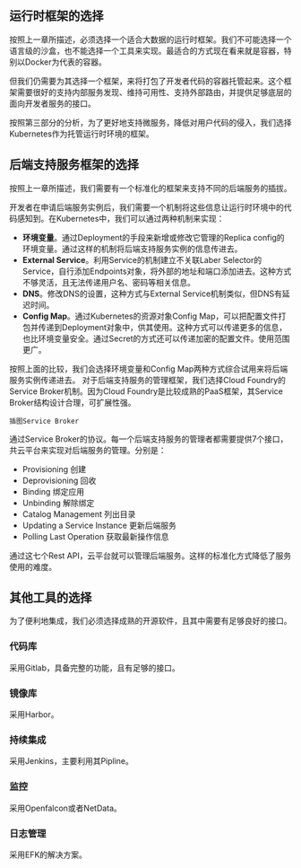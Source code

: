 ## 运行时框架的选择

按照上一章所描述，必须选择一个适合大数据的运行时框架。我们不可能选择一个语言级的沙盒，也不能选择一个工具来实现。最适合的方式现在看来就是容器，特别以Docker为代表的容器。

但我们仍需要为其选择一个框架，来将打包了开发者代码的容器托管起来。这个框架需要很好的支持内部服务发现、维持可用性、支持外部路由，并提供足够底层的面向开发者服务的接口。

按照第三部分的分析，为了更好地支持微服务，降低对用户代码的侵入，我们选择Kubernetes作为托管运行时环境的框架。

## 后端支持服务框架的选择

按照上一章所描述，我们需要有一个标准化的框架来支持不同的后端服务的插拔。

开发者在申请后端服务实例后，我们需要一个机制将这些信息让运行时环境中的代码感知到。在Kubernetes中，我们可以通过两种机制来实现：

* **环境变量**。通过Deployment的手段来新增或修改它管理的Replica config的环境变量。通过这样的机制将后端支持服务实例的信息传进去。
* **External Service**。利用Service的机制建立不关联Laber Selector的Service，自行添加Endpoints对象，将外部的地址和端口添加进去。这种方式不够灵活，且无法传递用户名、密码等相关信息。
* **DNS**。修改DNS的设置，这种方式与External Service机制类似，但DNS有延迟时间。
* **Config Map**。通过Kubernetes的资源对象Config Map，可以把配置文件打包并传递到Deployment对象中，供其使用。这种方式可以传递更多的信息，也比环境变量安全。通过Secret的方式还可以传递加密的配置文件。使用范围更广。

按照上面的比较，我们会选择环境变量和Config Map两种方式综合试用来将后端服务实例传递进去。
对于后端支持服务的管理框架，我们选择Cloud Foundry的Service Broker机制。因为Cloud Foundry是比较成熟的PaaS框架，其Service Broker结构设计合理，可扩展性强。

```
插图Service Broker
```

通过Service Broker的协议。每一个后端支持服务的管理者都需要提供7个接口，共云平台来实现对后端服务的管理。分别是：

* Provisioning 创建
* Deprovisioning 回收
* Binding 绑定应用
* Unbinding 解除绑定
* Catalog Management 列出目录
* Updating a Service Instance 更新后端服务
* Polling Last Operation 获取最新操作信息

通过这七个Rest API，云平台就可以管理后端服务。这样的标准化方式降低了服务使用的难度。

## 其他工具的选择

为了便利地集成，我们必须选择成熟的开源软件，且其中需要有足够良好的接口。

### 代码库

采用Gitlab，具备完整的功能，且有足够的接口。

### 镜像库

采用Harbor。

### 持续集成

采用Jenkins，主要利用其Pipline。

### 监控

采用Openfalcon或者NetData。

### 日志管理

采用EFK的解决方案。

